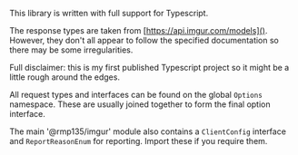 This library is written with full support for Typescript.

The response types are taken from [https://api.imgur.com/models](). However, they don't all appear to follow the specified documentation so there may be some irregularities.

Full disclaimer: this is my first published Typescript project so it might be a little rough around the edges.

All request types and interfaces can be found on the global `Options` namespace. These are usually joined together to form the final option interface.

The main '@rmp135/imgur' module also contains a `ClientConfig` interface and `ReportReasonEnum` for reporting. Import these if you require them.